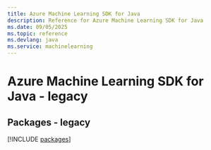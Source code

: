 ```yaml
---
title: Azure Machine Learning SDK for Java
description: Reference for Azure Machine Learning SDK for Java
ms.date: 09/05/2025
ms.topic: reference
ms.devlang: java
ms.service: machinelearning
---
```

# Azure Machine Learning SDK for Java - legacy
## Packages - legacy
[!INCLUDE [packages](machine-learning-index.md)]